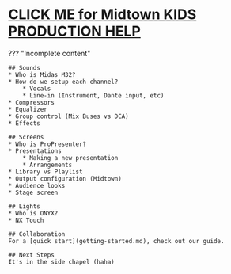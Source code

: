 # [**CLICK ME for Midtown KIDS PRODUCTION HELP**](kids.md)

??? "Incomplete content"

    ## Sounds
    * Who is Midas M32?
    * How do we setup each channel?
        * Vocals
        * Line-in (Instrument, Dante input, etc)
    * Compressors
    * Equalizer
    * Group control (Mix Buses vs DCA)
    * Effects

    ## Screens
    * Who is ProPresenter?
    * Presentations
        * Making a new presentation
        * Arrangements
    * Library vs Playlist
    * Output configuration (Midtown)
    * Audience looks
    * Stage screen

    ## Lights
    * Who is ONYX?
    * NX Touch 

    ## Collaboration
    For a [quick start](getting-started.md), check out our guide.

    ## Next Steps
    It's in the side chapel (haha)